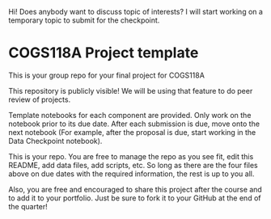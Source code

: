 Hi! Does anybody want to discuss topic of interests? I will start working on a temporary topic to submit for the checkpoint.

# COGS118A Project template
This is your group repo for your final project for COGS118A

This repository is publicly visible! We will be using that feature to do peer review of projects.

Template notebooks for each component are provided. Only work on the notebook prior to its due date. After each submission is due, move onto the next notebook (For example, after the proposal is due, start working in the Data Checkpoint notebook).

This is your repo. You are free to manage the repo as you see fit, edit this README, add data files, add scripts, etc. So long as there are the four files above on due dates with the required information, the rest is up to you all.

Also, you are free and encouraged to share this project after the course and to add it to your portfolio. Just be sure to fork it to your GitHub at the end of the quarter!
